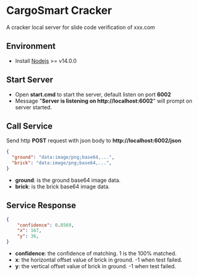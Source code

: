 # CargoSmart Cracker
A cracker local server for slide code verification of xxx.com

Environment
------------
- Install [Nodejs](https://nodejs.org/) >= v14.0.0

Start Server
------------
- Open **start.cmd** to start the server, default listen on port **6002**
- Message "**Server is listening on http&#58;//localhost:6002**" will prompt on server started.

Call Service
------------
Send http **POST** request with json body to **http&#58;//localhost:6002/json**
```json
{
  "ground": "data:image/png;base64,...",
  "brick": "data:image/png;base64,...",
}
```
- **ground**: is the ground base64 image data.
- **brick**: is the brick base64 image data.

Service Response
------------
```json
{
    "confidence": 0.8569,
    "x": 167,
    "y": 36,
}
```
- **confidence**: the confidence of matching. 1 is the 100% matched.
- **x**: the horizontal offset value of brick in ground. -1 when test failed.
- **y**: the vertical offset value of brick in ground. -1 when test failed.
